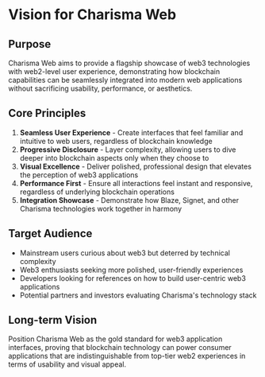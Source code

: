 # Vision for Charisma Web

## Purpose
Charisma Web aims to provide a flagship showcase of web3 technologies with web2-level user experience, demonstrating how blockchain capabilities can be seamlessly integrated into modern web applications without sacrificing usability, performance, or aesthetics.

## Core Principles
1. **Seamless User Experience** - Create interfaces that feel familiar and intuitive to web users, regardless of blockchain knowledge
2. **Progressive Disclosure** - Layer complexity, allowing users to dive deeper into blockchain aspects only when they choose to
3. **Visual Excellence** - Deliver polished, professional design that elevates the perception of web3 applications
4. **Performance First** - Ensure all interactions feel instant and responsive, regardless of underlying blockchain operations
5. **Integration Showcase** - Demonstrate how Blaze, Signet, and other Charisma technologies work together in harmony

## Target Audience
- Mainstream users curious about web3 but deterred by technical complexity
- Web3 enthusiasts seeking more polished, user-friendly experiences
- Developers looking for references on how to build user-centric web3 applications
- Potential partners and investors evaluating Charisma's technology stack

## Long-term Vision
Position Charisma Web as the gold standard for web3 application interfaces, proving that blockchain technology can power consumer applications that are indistinguishable from top-tier web2 experiences in terms of usability and visual appeal.